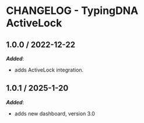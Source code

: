 # CHANGELOG - TypingDNA ActiveLock


## 1.0.0 / 2022-12-22

***Added***:

* adds ActiveLock integration.

## 1.0.1 / 2025-1-20

***Added***:

* adds new dashboard, version 3.0